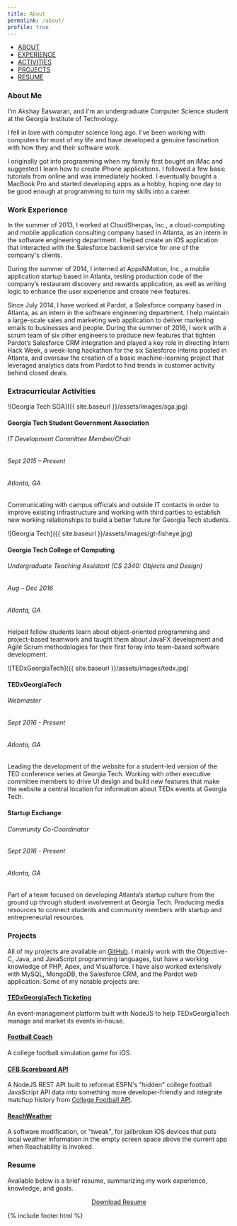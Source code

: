 ```yaml
---
title: About
permalink: /about/
profile: true
---
```


<div id="nav">
    <ul>
    <li><a href="#about">ABOUT</a></li>
    <li><a href="#work-experience">EXPERIENCE</a></li>
    <li><a href="#extracurriculars">ACTIVITIES</a></li>
    <li><a href="#projects">PROJECTS</a></li>
    <li><a href="#resume">RESUME</a></li>
    </ul>
</div>

### <a name="about"></a>About Me
I'm Akshay Easwaran, and I'm an undergraduate Computer Science student at the Georgia Institute of Technology.

I fell in love with computer science long ago. I've been working with computers for most of my life and have developed a genuine fascination with how they and their software work.

I originally got into programming when my family first bought an iMac and suggested I learn how to create iPhone applications. I followed a few basic tutorials from online and was immediately hooked. I eventually bought a MacBook Pro and started developing apps as a hobby, hoping one day to be good enough at programming to turn my skills into a career.

### <a name="work-experience"></a>Work Experience
In the summer of 2013, I worked at CloudSherpas, Inc., a cloud-computing and mobile application consulting company based in Atlanta, as an intern in the software engineering department. I helped create an iOS application that interacted with the Salesforce backend service for one of the company's clients.

During the summer of 2014, I interned at AppsNMotion, Inc., a mobile application startup based in Atlanta, testing production code of the company’s restaurant discovery and rewards application, as well as writing logic to enhance the user experience and create new features.

Since July 2014, I have worked at Pardot, a Salesforce company based in Atlanta, as an intern in the software engineering department. I help maintain a large-scale sales and marketing web application to deliver marketing emails to businesses and people. During the summer of 2016, I work with a scrum team of six other engineers to produce new features that tighten Pardot’s Salesforce CRM integration and played a key role in directing Intern Hack Week, a week-long hackathon for the six Salesforce interns posted in Atlanta, and oversaw the creation of a basic machine-learning project that leveraged analytics data from Pardot to find trends in customer activity behind closed deals.

### <a name="extracurriculars"></a>Extracurricular Activities

![Georgia Tech SGA]({{ site.baseurl }}/assets/images/sga.jpg)
<h4 style="margin-bottom:10px;">Georgia Tech Student Government Association</h4>

###### IT Development Committee Member/Chair

###### Sept 2015 – Present

###### Atlanta, GA

Communicating with campus officials and outside IT contacts in order to improve existing infrastructure and working with third parties to establish new working relationships to build a better future for Georgia Tech students.

![Georgia Tech]({{ site.baseurl }}/assets/images/gt-fisheye.jpg)
<h4 style="margin-bottom:10px;">Georgia Tech College of Computing</h4>

###### Undergraduate Teaching Assistant (CS 2340: Objects and Design)

###### Aug – Dec 2016

###### Atlanta, GA

Helped fellow students learn about object-oriented programming and project-based teamwork and taught them about JavaFX development and Agile Scrum methodologies for their first foray into team-based software development.

![TEDxGeorgiaTech]({{ site.baseurl }}/assets/images/tedx.jpg)
<h4 style="margin-bottom:10px;">TEDxGeorgiaTech</h4>

###### Webmaster

###### Sept 2016 - Present

###### Atlanta, GA

Leading the development of the website for a student-led version of the TED conference series at Georgia Tech. Working with other executive committee members to drive UI design and build new features that make the website a central location for information about TEDx events at Georgia Tech.

<h4 style="margin-bottom:10px;">Startup Exchange</h4>

###### Community Co-Coordinator

###### Sept 2016 - Present

###### Atlanta, GA

Part of a team focused on developing Atlanta’s startup culture from the ground up through student involvement at Georgia Tech. Producing media resources to connect students and community members with startup and entrepreneurial resources.

### <a name="projects"></a>Projects

All of my projects are available on [GitHub](https://github.com/akeaswaran). I mainly work with the Objective-C, Java, and JavaScript programming languages, but have a working knowledge of PHP, Apex, and Visualforce. I have also worked extensively with MySQL, MongoDB, the Salesforce CRM, and the Pardot web application. Some of my notable projects are:

#### [TEDxGeorgiaTech Ticketing](https://github.com/akeaswaran/tedxgt-ticketing)
An event-management platform built with NodeJS to help TEDxGeorgiaTech manage and market its events in-house.

#### [Football Coach](https://github.com/akeaswaran/FootballCoach-iOS)
A college football simulation game for iOS.

#### [CFB Scoreboard API](https://github.com/akeaswaran/cfb-scoreboard-api)
A NodeJS REST API built to reformat ESPN's "hidden" college football JavaScript API data into something more developer-friendly and integrate matchup history from [College Football API](https://collegefootballapi.com/).

#### [ReachWeather](https://github.com/akeaswaran/ReachWeather)
A software modification, or "tweak", for jailbroken iOS devices that puts local weather information in the empty screen space above the current app when Reachability is invoked.


### <a name="resume"></a>Resume
Available below is a brief resume, summarizing my work experience, knowledge, and goals.

<p style="text-align:center;"><a class="download-button" href="{{ site.baseurl }}/assets/downloads/resume.pdf">Download Resume</a></p>


{% include footer.html %}
